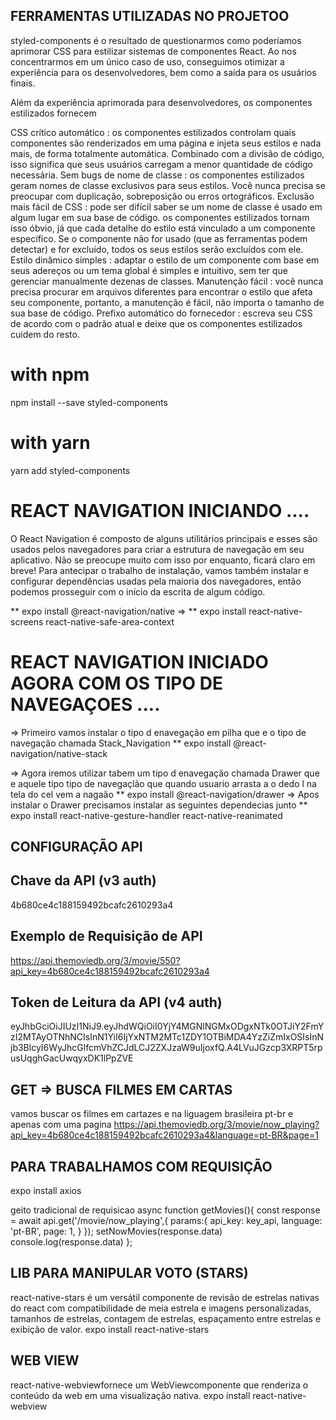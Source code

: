 ## FERRAMENTAS UTILIZADAS NO PROJETOO

styled-components é o resultado de questionarmos como poderíamos aprimorar CSS para estilizar sistemas de componentes React. Ao nos concentrarmos em um único caso de uso, conseguimos otimizar a experiência para os desenvolvedores, bem como a saída para os usuários finais.

Além da experiência aprimorada para desenvolvedores, os componentes estilizados fornecem

CSS crítico automático : os componentes estilizados controlam quais componentes são renderizados em uma página e injeta seus estilos e nada mais, de forma totalmente automática. Combinado com a divisão de código, isso significa que seus usuários carregam a menor quantidade de código necessária.
Sem bugs de nome de classe : os componentes estilizados geram nomes de classe exclusivos para seus estilos. Você nunca precisa se preocupar com duplicação, sobreposição ou erros ortográficos.
Exclusão mais fácil de CSS : pode ser difícil saber se um nome de classe é usado em algum lugar em sua base de código. os componentes estilizados tornam isso óbvio, já que cada detalhe do estilo está vinculado a um componente específico. Se o componente não for usado (que as ferramentas podem detectar) e for excluído, todos os seus estilos serão excluídos com ele.
Estilo dinâmico simples : adaptar o estilo de um componente com base em seus adereços ou um tema global é simples e intuitivo, sem ter que gerenciar manualmente dezenas de classes.
Manutenção fácil : você nunca precisa procurar em arquivos diferentes para encontrar o estilo que afeta seu componente, portanto, a manutenção é fácil, não importa o tamanho de sua base de código.
Prefixo automático do fornecedor : escreva seu CSS de acordo com o padrão atual e deixe que os componentes estilizados cuidem do resto.

# with npm

npm install --save styled-components

# with yarn

yarn add styled-components


# REACT NAVIGATION INICIANDO ....

O React Navigation é composto de alguns utilitários principais e esses são usados ​​pelos navegadores para criar a estrutura de navegação em seu aplicativo. Não se preocupe muito com isso por enquanto, ficará claro em breve! Para antecipar o trabalho de instalação, vamos também instalar e configurar dependências usadas pela maioria dos navegadores, então podemos prosseguir com o início da escrita de algum código.

** expo install @react-navigation/native =>
** expo install react-native-screens react-native-safe-area-context

# REACT NAVIGATION INICIADO AGORA COM OS TIPO DE NAVEGAÇOES ....

=> Primeiro vamos instalar o tipo d enavegação em pilha que e o tipo de navegação chamada Stack_Navigation
\*\* expo install @react-navigation/native-stack

=> Agora iremos utilizar tabem um tipo d enavegação chamada Drawer que e aquele tipo tipo de navegaçlão que quando
usuario arrasta a o dedo l na tela do cel vem a nagaão
** expo install @react-navigation/drawer
=> Apos instalar o Drawer precisamos instalar as seguintes dependecias junto
** expo install react-native-gesture-handler react-native-reanimated

## CONFIGURAÇÃO API

## Chave da API (v3 auth)

4b680ce4c188159492bcafc2610293a4

## Exemplo de Requisição de API

https://api.themoviedb.org/3/movie/550?api_key=4b680ce4c188159492bcafc2610293a4

## Token de Leitura da API (v4 auth)

eyJhbGciOiJIUzI1NiJ9.eyJhdWQiOiI0YjY4MGNlNGMxODgxNTk0OTJiY2FmYzI2MTAyOTNhNCIsInN1YiI6IjYxNTM2MTc1ZDY1OTBiMDA4YzZiZmIxOSIsInNjb3BlcyI6WyJhcGlfcmVhZCJdLCJ2ZXJzaW9uIjoxfQ.A4LVuJGzcp3XRPT5rpusUqghGacUwqyxDK1lPpZVE

## GET => BUSCA FILMES EM CARTAS

vamos buscar os filmes em cartazes e na liguagem brasileira pt-br e apenas com uma pagina
https://api.themoviedb.org/3/movie/now_playing?api_key=4b680ce4c188159492bcafc2610293a4&language=pt-BR&page=1

## PARA TRABALHAMOS COM REQUISIÇÃO

expo install axios

geito tradicional de requisicao
async function getMovies(){
const response = await api.get('/movie/now_playing',{
params:{
api_key: key_api,
language: 'pt-BR',
page: 1,
}
});
setNowMovies(response.data)
console.log(response.data)
};

## LIB PARA MANIPULAR VOTO (STARS)

react-native-stars é um versátil componente de revisão de estrelas nativas do react com compatibilidade de meia estrela e imagens personalizadas, tamanhos de estrelas, contagem de estrelas, espaçamento entre estrelas e exibição de valor.
expo install react-native-stars

## WEB VIEW

react-native-webviewfornece um WebViewcomponente que renderiza o conteúdo da web em uma visualização nativa.
expo install react-native-webview
